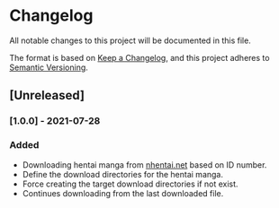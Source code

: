 # Changelog

All notable changes to this project will be documented in this file.

The format is based on [Keep a Changelog](https://keepachangelog.com/en/1.0.0/),
and this project adheres to [Semantic Versioning](https://semver.org/spec/v2.0.0.html).

## [Unreleased]

### [1.0.0] - 2021-07-28
### Added

- Downloading hentai manga from [nhentai.net](https://nhentai.net) based on ID number.
- Define the download directories for the hentai manga.
- Force creating the target download directories if not exist.
- Continues downloading from the last downloaded file.